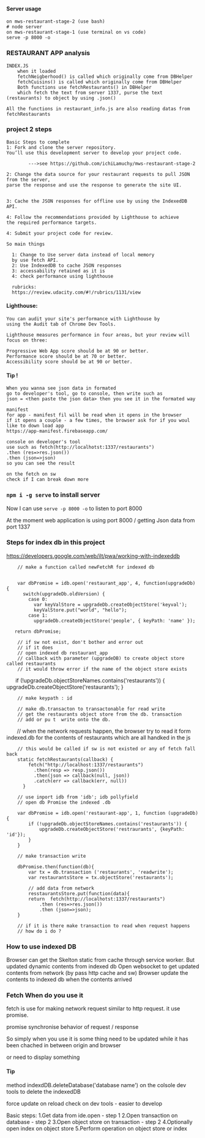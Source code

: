 #### Server usage
    on mws-restaurant-stage-2 (use bash)
    # node server
    on mws-restaurant-stage-1 (use terminal on vs code)
    serve -p 8000 -o
    
### RESTAURANT APP analysis

    INDEX.JS
        when it loaded 
        fetchNeigberhood() is called which originally come from DBHelper
        fetchCuisins() is called which originally come from DBHelper
        Both functions use fetchRestaurants() in DBHelper
        which fetch the text from server 1337, purse the text (restaurants) to object by using .json()

    All the functions in restaurant_info.js are also reading datas from fetchRestaurants




### project 2 steps

    Basic Steps to complete
    1: Fork and clone the server repository. 
    You’ll use this development server to develop your project code.
    
            --->see https://github.com/ichiLamuchy/mws-restaurant-stage-2

    2: Change the data source for your restaurant requests to pull JSON from the server, 
    parse the response and use the response to generate the site UI.
    

    3: Cache the JSON responses for offline use by using the IndexedDB API.

    4: Follow the recommendations provided by Lighthouse to achieve 
    the required performance targets.

    4: Submit your project code for review.

    So main things

      1: Change to Use server data instead of local memory 
      by use fetch API.
      2: Use IndexedDB to cache JSON responses
      3: accessability retained as it is
      4: check performance using lighthouse

      rubricks:
      https://review.udacity.com/#!/rubrics/1131/view



#### Lighthouse:
    You can audit your site's performance with Lighthouse by 
    using the Audit tab of Chrome Dev Tools.

    Lighthouse measures performance in four areas, but your review will focus on three:

    Progressive Web App score should be at 90 or better.
    Performance score should be at 70 or better.
    Accessibility score should be at 90 or better.


#### Tip !
    When you wanna see json data in formated
    go to developer's tool, go to console, then write such as
    json = <then paste the json data> then you see it in the formated way
    
    manifest
    for app - manifest fil will be read when it opens in the browser
    if it opens a couple - a few times, the browser ask for if you woul like to down load app
    https://app-manifest.firebaseapp.com/
    
    console on developer's tool
    use such as fetch(http://localhotst:1337/restaurants")
    .then (res=>res.json())
    .then (json=>json)    
    so you can see the result 
    
    on the fetch on sw
    check if I can break down more
    
### `npm i -g serve` to install server 
Now I can use `serve -p 8000 -o` to listen to port 8000

At the moment web application is using port 8000 / getting Json data from port 1337

    


### Steps for index db in this project
https://developers.google.com/web/ilt/pwa/working-with-indexeddb
        
        // make a function called newFetchR for indexed db
        
        
        var dbPromise = idb.open('restaurant_app', 4, function(upgradeDb) {
          switch(upgradeDb.oldVersion) {
            case 0:
              var keyValStore = upgradeDb.createObjectStore('keyval');
              keyValStore.put("world", "hello");
            case 1:
              upgradeDb.createObjectStore('people', { keyPath: 'name' });
       
       return dbPromise;
              
        // if sw not exist, don't bother and error out
        // if it does
        // open indexed db restaurant_app
        // callback with parameter (upgradeDB) to create object store called restaurants
        // it would throw error if the name of the object store exists
        
       
            if (!upgradeDb.objectStoreNames.contains('restaurants')) {
                upgradeDb.createObjectStore('restaurants');
            }
        
        // make keypath : id
        
        // make db.transacton to transactonable for read write
        // get the restaurants object store from the db. transaction
        // add or pu t  write onto the db.
        
        // when the network requests happen, the browser try to read it form indexed.db 
        for the contents of restaurants which are all handked in the js
       
       

        // this would be called if sw is not existed or any of fetch fall back
        static fetchRestaurants(callback) {
            fetch("http://localhost:1337/restaurants")
              .then(resp => resp.json())
              .then(json => callback(null, json))
              .catch(err => callback(err, null))
          }
          
        // use inport idb from 'idb'; idb pollyfield 
        // open db Promise the indexed .db

        var dbPromise = idb.open('restaurant-app', 1, function (upgradeDb){
            if (!upgradeDb.objectStoreNames.contains('restaurants')) {
                upgradeDb.createObjectStore('restraurants', {keyPath: 'id'});
            }
        }

        // make transaction write

        dbPromise.then(function(db){
            var tx = db.transaction ('restaurants', 'readwrite');
            var restaurantsStore = tx.objectStore('restaurants');

            // add data from network 
            resstaurantsStore.put(function(data){
            return  fetch(http://localhotst:1337/restaurants")
                .then (res=>res.json())
                .then (json=>json);
        }

        // if it is there make transaction to read when request happens
        // how do i do ?





### How to use indexed DB
Browser can get the Skelton static from cache through service worker.
But updated dynamic contents from indexed db
Open websocket to get updated contents from network (by pass http cache and sw)
Browser update the contents to indexed db when the contents arrived

### Fetch When do you use it

fetch is use for making network request similar to http request.
it use promise.

promise 
synchronise behavior of request / response

So simply when you use it is some thing need to be updated while it has been
 chached in between origin and browser
 
 or need to display something 


#### Tip

method indexdDB.deleteDatabase('database name')
on the colsole dev tools to delete the indexedDB

force update on reload check on dev tools - easier to develop



  Basic steps:
  1.Get data from ide.open                  - step 1
  2.Open transaction on database            - step 2
  3.Open object store on transaction        - step 2
  4.Optionally open index on object store
  5.Perform operation on object store or index
